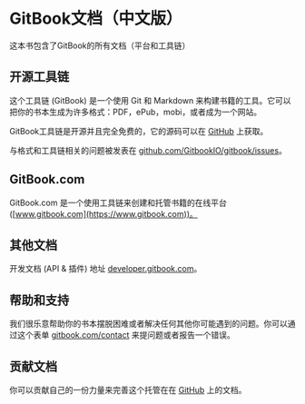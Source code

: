 # GitBook文档（中文版）

这本书包含了GitBook的所有文档（平台和工具链）

## 开源工具链

这个工具链 (GitBook) 是一个使用 Git 和 Markdown 来构建书籍的工具。它可以把你的书本生成为许多格式：PDF，ePub，mobi，或者成为一个网站。

GitBook工具链是开源并且完全免费的，它的源码可以在 [GitHub](https://github.com/GitbookIO/gitbook) 上获取。

与格式和工具链相关的问题被发表在 [github.com/GitbookIO/gitbook/issues](https://github.com/GitbookIO/gitbook/issues)。


## GitBook.com

GitBook.com 是一个使用工具链来创建和托管书籍的在线平台 ([www.gitbook.com](https://www.gitbook.com))。


## 其他文档

开发文档 (API & 插件) 地址 [developer.gitbook.com](http://developer.gitbook.com)。


## 帮助和支持

我们很乐意帮助你的书本摆脱困难或者解决任何其他你可能遇到的问题。你可以通过这个表单 [gitbook.com/contact](https://www.gitbook.com/contact) 来提问题或者报告一个错误。

## 贡献文档

你可以贡献自己的一份力量来完善这个托管在在 [GitHub](https://github.com/GitbookIO/documentation) 上的文档。
